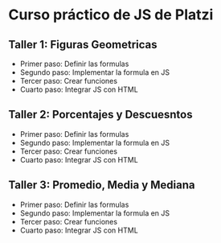 # Curso práctico de JS de Platzi

## Taller 1: Figuras Geometricas
- Primer paso: Definir las formulas
- Segundo paso: Implementar la formula en JS
- Tercer paso: Crear funciones
- Cuarto paso: Integrar JS con HTML

## Taller 2: Porcentajes y Descuesntos
- Primer paso: Definir las formulas
- Segundo paso: Implementar la formula en JS
- Tercer paso: Crear funciones
- Cuarto paso: Integrar JS con HTML

## Taller 3: Promedio, Media y Mediana
- Primer paso: Definir las formulas
- Segundo paso: Implementar la formula en JS
- Tercer paso: Crear funciones
- Cuarto paso: Integrar JS con HTML
